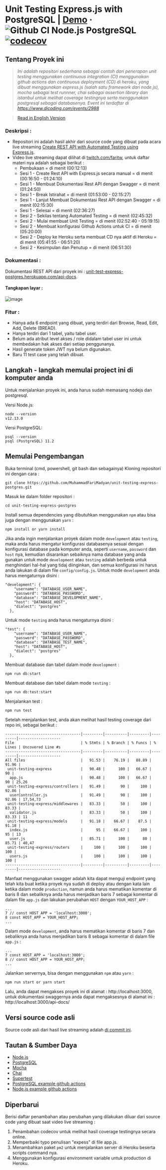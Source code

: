 # Unit Testing Express.js with PostgreSQL | [Demo](https://unit-test-express-postgres.herokuapp.com/api-docs) &middot; ![Github CI Node.js PostgreSQL](https://github.com/MuhammadFariMadyan/unit-testing-express-postgres/workflows/Github%20CI%20Node.js%20PostgreSQL/badge.svg) [![codecov](https://codecov.io/gh/MuhammadFariMadyan/unit-testing-express-postgres/branch/development/graph/badge.svg)](https://codecov.io/gh/MuhammadFariMadyan/unit-testing-express-postgres)

## Tentang Proyek ini

> _Ini adalah repositori sederhana sebagai contoh dari penerapan unit testing menggunakan continuous integration (CI) menggunakan github actions dan continuous deployment (CD) di heroku, yang dibuat menggunakan express.js (salah satu framework dari node.js), mocha sebagai test runnner, chai sebagai assertion library dan istanbul untuk melihat coverage testingnya serta menggunakan postgresql sebagai databasenya. Event ini terdaftar di https://www.dicoding.com/events/2988_

> [Read in English Version](README.en.md)

### Deskripsi :

- Repositori ini adalah hasil akhir dari source code yang dibuat pada acara live streaming [Create REST API with Automated Testing using Express.js](https://www.dicoding.com/events/2988/).
- Video live streaming dapat dilihat di [twitch.com/faritw](https://www.twitch.tv/videos/558640300), untuk daftar materi nya adalah sebagai berikut :
  - Pembukaan = di menit (00:12:13)
  - Sesi 1 - Create Rest API with Express.js secara manual = di menit (00:16:50 - 01:24:10)
  - Sesi 1 - Membuat Dokumentasi Rest API dengan Swagger = di menit (01:24:50)
  - Sesi 1 - Break Istirahat = di menit (01:53:00 - 02:15:27)
  - Sesi 1 - Lanjut Membuat Dokumentasi Rest API dengan Swagger = di menit (02:15:30)
  - Sesi 1 - Selesai = di menit (02:36:27)
  - Sesi 2 - Sekilas tentang Automated Testing = di menit (02:45:32)
  - Sesi 2 - Mulai membuat Unit Testing = di menit (02:52:40 - 05:19:15)
  - Sesi 2 - Membuat konfigurasi Github Actions untuk CI = di menit (05:20:00)
  - Sesi 2 - Deploy ke Heroku serta membuat CD nya aktif di Heroku =
    di menit (05:41:55 - 06:51:20)
  - Sesi 2 - Kesimpulan dan Penutup = di menit (06:51:30)

### Dokumentasi :

Dokumentasi REST API dari proyek ini : [unit-test-express-postgres.herokuapp.com/api-docs](https://unit-test-express-postgres.herokuapp.com/api-docs).

#### Tangkapan layar :

![image](https://user-images.githubusercontent.com/7545546/75762344-18603c80-5d6d-11ea-9f7e-f0942b85cec4.png)

### Fitur :

- Hanya ada 6 endpoint yang dibuat, yang terdiri dari Browse, Read, Edit, Add, Delete (BREAD).
- Hanya terdiri dari 1 tabel, yaitu tabel user.
- Belum ada atribut level akses / role didalam tabel user ini untuk membedakan hak akses dari setiap penggunanya.
- Hasil generate token JWT nya belum digunakan.
- Baru 11 test case yang telah dibuat.

## Langkah - langkah memulai project ini di komputer anda

Untuk menjalankan proyek ini, anda harus sudah memasang nodejs dan postgresql.

Versi Node.js:

```
node --version
v12.13.0
```

Versi PostgreSQL:

```
psql --version
psql (PostgreSQL) 11.2
```

## Memulai Pengembangan

Buka terminal (cmd, powershell, git bash dan sebagainya)
Kloning repositori ini dengan cara :

```
git clone https://github.com/MuhammadFariMadyan/unit-testing-express-postgres.git
```

Masuk ke dalam folder repositori :

```
cd unit-testing-express-postgres
```

Install semua dependencies yang dibutuhkan menggunakan `npm` atau bisa juga dengan menggunakan `yarn` :

```
npm install or yarn install
```

Jika anda ingin menjalankan proyek dalam mode `development` atau `testing`, maka anda harus mengatur konfigurasi databasenya sesuai dengan konfigurasi database pada komputer anda, seperti `username`, `password` dan `host` nya, kemudian disarankan sebaiknya nama database yang anda gunakan untuk mode `development` atau `testing` adalah berbeda untuk menghindari hal-hal yang tidaj diinginkan, dan semua konfigurasi ini harus anda lakukan di dalam file `config/config.js`.
Untuk mode `development` anda harus mengaturnya disini :

```
"development": {
    "username": "DATABASE_USER_NAME",
    "password": "DATABASE_PASSWORD",
    "database": "DATABASE_DEVELOPMENT_NAME",
    "host": "DATABASE_HOST",
    "dialect": "postgres"
  },
```

Untuk mode `testing` anda harus mengaturnya disini :

```
"test": {
    "username": "DATABASE_USER_NAME",
    "password": "DATABASE_PASSWORD",
    "database": "DATABASE_TEST_NAME",
    "host": "DATABASE_HOST",
    "dialect": "postgres"
  },
```

Membuat database dan tabel dalam mode `development` :

```
npm run db:start
```

Membuat database dan tabel dalam mode `testing` :

```
npm run db:test:start
```

Menjalankan test :

```
npm run test
```

Setelah menjalankan test, anda akan melihat hasil testing coverage dari repo ini, sebagai berikut :

```
----------------------------------|---------|----------|---------|---------|-------------------
File                              | % Stmts | % Branch | % Funcs | % Lines | Uncovered Line #s
----------------------------------|---------|----------|---------|---------|-------------------
All files                         |   91.53 |    76.19 |   88.89 |   91.96 |
 unit-testing-express             |   90.48 |      100 |   66.67 |      90 |
  app.js                          |   90.48 |      100 |   66.67 |      90 | 25,26
 unit-testing-express/controllers |   91.49 |       90 |     100 |   92.86 |
  userController.js               |   91.49 |       90 |     100 |   92.86 | 17,54,73
 unit-testing-express/middlewares |   83.33 |       50 |     100 |   83.33 |
  validator.js                    |   83.33 |       50 |     100 |   83.33 | 11
 unit-testing-express/models      |   91.18 |    66.67 |    87.5 |   91.18 |
  index.js                        |      95 |    66.67 |     100 |      95 | 13
  user.js                         |   85.71 |      100 |      80 |   85.71 | 40,47
 unit-testing-express/routers     |     100 |      100 |     100 |     100 |
  users.js                        |     100 |      100 |     100 |     100 |
----------------------------------|---------|----------|---------|---------|-------------------
```

Manfaat menggunakan swagger adalah kita dapat menguji endpoint yang telah kita buat ketika proyek nya sudah di deploy atau dengan kata lain ketika dalam mode `production`, namun anda harus mematikan komentar di baris 8 dan sebaliknya anda harus menjadikan baris 7 sebagai komentar di dalam file `app.js` dan lakukan perubahan `HOST` dengan `YOUR_HOST_APP` :

```
...
7 // const HOST_APP = 'localhost:3000';
8 const HOST_APP = YOUR_HOST_APP;
...
```

Dalam mode `development`, anda harus mematikan komentar di baris 7 dan sebaliknya anda harus menjadikan baris 8 sebagai komentar di dalam file `app.js` :

```
...
7 const HOST_APP = 'localhost:3000';
8 // const HOST_APP = YOUR_HOST_APP;
...
```

Jalankan servernya, bisa dengan menggunakan `npm` atau `yarn` :

```
npm run start or yarn start
```

Lalu, anda dapat mengakses proyek ini di alamat : http://localhost:3000, untuk dokumentasi swaggernya anda dapat mengaksesnya di alamat ini : http://localhost:3000/api-docs/

## Versi source code asli

Source code asli dari hasil live streaming adalah [di commit ini](https://github.com/MuhammadFariMadyan/unit-testing-express-postgres/tree/3b744c6e72bd2bc0b1a4dcee65f6be21e5329650).

## Tautan & Sumber Daya

- [Node.js](https://nodejs.org/en/download)
- [PostgreSQL](https://www.postgresql.org/download)
- [Mocha](https://mochajs.org)
- [Chai](https://www.chaijs.com)
- [Supertest](https://github.com/visionmedia/supertest)
- [PostgreSQL example github actions](https://github.com/actions/example-services/blob/master/.github/workflows/postgres-service.yml)
- [Node.js example github actions](https://github.com/actions/starter-workflows/blob/master/ci/node.js.yml)

## Diperbarui

Berisi daftar penambahan atau perubahan yang dilakukan diluar dari source code yang dibuat saat video live streaming :

1. Penambahan codecov untuk melihat hasil coverage testingnya secara online.
2. Memperbaiki typo penulisan "expess" di file app.js.
3. Menambahkan paket `pm2` untuk menjalankan server di Heroku beserta scripts command nya.
4. Menggunakan konfigurasi environment variable untuk production di Heroku.
